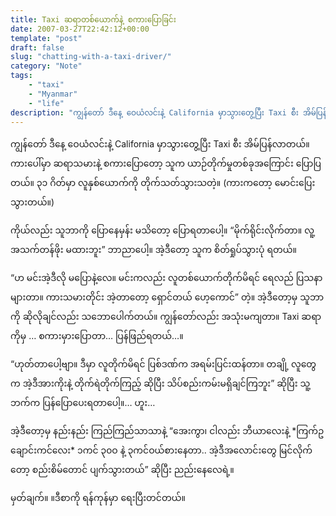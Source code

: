 ```yaml
---
title: Taxi ဆရာတစ်ယောက်နဲ့ စကားပြောခြင်း
date: 2007-03-27T22:42:12+00:00
template: "post"  
draft: false  
slug: "chatting-with-a-taxi-driver/"  
category: "Note"
tags:
    - "taxi"
    - "Myanmar"
    - "life"
description: "ကျွန်တော် ဒီနေ့ ဝေယံလင်းနဲ့ California မှာသွားတွေ့ပြီး Taxi စီး အိမ်ပြန်လာတယ်။ ကားပေါ်မှာ ဆရာသမားနဲ့ စကားပြောတော့ သူက ယာဉ်တိုက်မှုတစ်ခုအကြောင်း ပြောပြတယ်။ ၃၁ ဂိတ်မှာ လူနှစ်ယောက်ကို တိုက်သတ်သွားသတဲ့။"
---
```

ကျွန်တော် ဒီနေ့ ဝေယံလင်းနဲ့ California မှာသွားတွေ့ပြီး Taxi စီး အိမ်ပြန်လာတယ်။ ကားပေါ်မှာ ဆရာသမားနဲ့ စကားပြောတော့ သူက ယာဉ်တိုက်မှုတစ်ခုအကြောင်း ပြောပြတယ်။ ၃၁ ဂိတ်မှာ လူနှစ်ယောက်ကို တိုက်သတ်သွားသတဲ့။ (ကားကတော့ မောင်းပြေးသွားတယ်။)

ကိုယ်လည်း သူဘာကို ပြောနေမှန်း မသိတော့ ပြောရတာပေါ့။ “မိုက်ရိုင်းလိုက်တာ။ လူ့အသက်တန်ဖိုး မထားဘူး” ဘာညာပေါ့။ အဲ့ဒီတော့ သူက စိတ်ရှုပ်သွားပုံ ရတယ်။

“ဟ မင်းအဲ့ဒီလို မပြောနဲ့လေ။ မင်းကလည်း လူတစ်ယောက်တိုက်မိရင် ရေလည် ပြသနာများတာ။ ကားသမားတိုင်း အဲ့တာတော့ ရှောင်တယ် ဟေ့ကောင်” တဲ့။ အဲ့ဒီတော့မှ သူဘာကို ဆိုလိုချင်လည်း သဘောပေါက်တယ်။ ကျွန်တော်လည်း အသုံးမကျတာ။ Taxi ဆရာကိုမှ … စကားမှားပြောတာ… ပြန်ဖြည်ရတယ်…။

“ဟုတ်တာပေါ့ဗျာ။ ဒီမှာ လူတိုက်မိရင် ပြစ်ဒဏ်က အရမ်းပြင်းထန်တာ။ တချို့ လူတွေက အဲ့ဒီအားကိုးနဲ့ တိုက်ရဲတိုက်ကြည့် ဆိုပြီး သိပ်စည်းကမ်းမရှိချင်ကြဘူး” ဆိုပြီး သူ့ဘက်က ပြန်ပြောပေးရတာပေါ့။… ဟူး…

အဲ့ဒီတော့မှ နည်းနည်း ကြည်ကြည်သာသာနဲ့ “အေးကွာ၊ ငါလည်း ဘီယာလေးနဲ့ \*ကြက်ဥချောင်းကင်လေး\* ၁ကင် ၃၀ဝ နဲ့ ၃ကင်ဝယ်စားနေတာ.. အဲ့ဒီအလောင်းတွေ မြင်လိုက်တော့ စည်းစိမ်တောင် ပျက်သွားတယ်” ဆိုပြီး ညည်းနေလေရဲ့။

မှတ်ချက်။ ။ဒီစာကို ရန်ကုန်မှာ ရေးပြီးတင်တယ်။